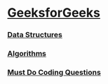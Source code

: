 # [GeeksforGeeks](https://practice.geeksforgeeks.org/topic-tags)

### [Data Structures](https://practice.geeksforgeeks.org/home)

### [Algorithms](https://practice.geeksforgeeks.org/home)

### [Must Do Coding Questions](https://www.geeksforgeeks.org/must-do-coding-questions-for-product-based-companies/?ref=leftbar-rightbar#Math)
